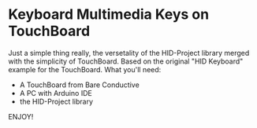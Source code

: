 # Keyboard Multimedia Keys on TouchBoard
Just a simple thing really, the versetality of the HID-Project library merged with the simplicity of TouchBoard.
Based on the original "HID Keyboard" example for the TouchBoard.
What you'll need:
  + A TouchBoard from Bare Conductive
  + A PC with Arduino IDE
  + the HID-Project library
  
ENJOY!

